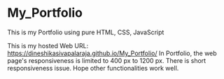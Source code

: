 # My_Portfolio
This is my Portfolio using pure HTML, CSS, JavaScript

This is my hosted Web URL: https://dineshikasivapalaraja.github.io/My_Portfolio/
In Portfolio, the web page's responsiveness is limited to 400 px to 1200 px. There is short responsiveness issue. Hope other functionalities work well.

